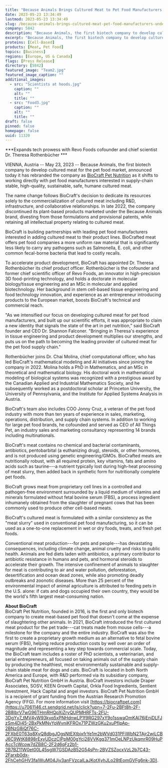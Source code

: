 ```yaml
---
title: "Because Animals Brings Cultured Meat to Pet Food Manufacturers Under New Name: BioCraft Pet Nutrition"
date: 2023-05-23 13:34:49
lastmod: 2023-05-23 13:34:49
slug: /because-animals-brings-cultured-meat-pet-food-manufacturers-under-new-name-biocraft-pet
company: 5842
description: "Because Animals, the first biotech company to develop cultured meat for the pet food market, announced today it has rebranded the company as BioCraft Pet Nutrition as it shifts to working directly with pet food manufacturers interested in supply-chain stable, high-quality, sustainable, safe, humane cultured meat."
excerpt: "Because Animals, the first biotech company to develop cultured meat for the pet food market, announced today it has rebranded the company as BioCraft Pet Nutrition as it shifts to working directly with pet food manufacturers interested in supply-chain stable, high-quality, sustainable, safe, humane cultured meat."
proteins: [Cell-Based]
products: [Meat, Pet Food]
topics: [Business]
regions: [Europe, US & Canada]
flags: [Press Release]
directory: [5842]
featured_image: "Team2.jpg"
featured_image_caption: ""
additional_images:
  - src: "Scientists at hoods.jpg"
    caption: ""
    alt: ""
    title: ""
  - src: "Food3.jpg"
    caption: ""
    alt: ""
    title: ""
draft: false
pinned: false
homepage: false
uuid: 11320
---
```

***Expands tech prowess with Revo Foods cofounder and chief scientist
Dr. Theresa Rothenbücher ***

VIENNA, Austria -- May 23, 2023 -- Because Animals, the first biotech
company to develop cultured meat for the pet food market, announced
today it has rebranded the company as [BioCraft Pet
Nutrition](https://u7061146.ct.sendgrid.net/ls/click?upn=7-2Fu-2BFt8h-2F-2B8IbrV7wG96TO3cmrcgK2OkhgI1G9SLQvk-3Df3z8_tMV4yW93kyq5xPNHdnwLP1f9RG297xY9o1sswaOmKAl76jEnjDLFJzSm4Di45-2BxPkMNvYpWvniKFROx71PZWzGKu2xuPfIpAp-2BNzG8iQf76C-2FXbE0T63q8XyQ8dbgJOgsNtEXtbixfrYe1m2bWVd031PFiWbN2TAjr2wjLCBJ6C9WtK8898rExyUDczCIPpM00gYcj28VVKgq371mOeLNPP7OFnhp-2BBlBOyefAG05toExUW2XaJWOeqSyT3nWcStd-2FF3I0oIAnCQUxY-2Bg3vAN4Qu8GFqc0upbd1CXPBJWLm13hOzG54Iq4wGHTE6zJ8j708w-2FxNcKXf87mGa3T2SeSLoG5kfymGy0mZbozNfNWA-3D)
as it shifts to working directly with pet food manufacturers interested
in supply-chain stable, high-quality, sustainable, safe, humane cultured
meat.

The name change follows BioCraft's decision to dedicate its resources
solely to the commercialization of cultured meat including R&D,
infrastructure, and collaborative relationships. In late 2022, the
company discontinued its plant-based products marketed under the Because
Animals brand, divesting from those formulations and provisional
patents, while retaining all intellectual property relating to cultured
meat.

BioCraft is building partnerships with leading pet food manufacturers
interested in adding cultured meat to their product lines. BioCrafted
meat offers pet food companies a more uniform raw material that is
significantly less likely to carry any pathogens such as Salmonella, E.
coli, and other common fecal-borne bacteria that lead to costly recalls.

To accelerate product development, BioCraft has appointed Dr. Theresa
Rothenbücher its chief product officer. Rothenbücher is the cofounder
and former chief scientific officer of Revo Foods, an innovator in
high-precision 3D food-printing technology, and holds a doctorate in
molecular biology/tissue engineering and an MSc in molecular and applied
biotechnology. Her background in stem cell-based tissue engineering and
food technology innovation, and experience as an entrepreneur
introducing products to the European market, boosts BioCraft's technical
and commercial reach.

"As we intensified our focus on developing cultured meat for pet food
manufacturers, and built up our scientific efforts, it was appropriate
to claim a new identity that signals the state of the art in pet
nutrition," said BioCraft founder and CEO Dr. Shannon Falconer.
"Bringing in Theresa's experience in tissue engineering and product
development multiplies our strengths, and puts us on the path to
becoming the leading provider of cultured meat for the pet food supply
chain." 

Rothenbücher joins Dr. Chai Molina, chief computational officer, who has
led BioCraft's mathematical modeling and AI initiatives since joining
the company in 2022. Molina holds a PhD in Mathematics, and an MSc in
theoretical and mathematical biology. His doctoral work in mathematical
modeling of biological systems was recognized with a prestigious award
by the Canadian Applied and Industrial Mathematics Society, and he
subsequently worked as a postdoctoral scholar at Princeton University,
the University of Pennsylvania, and the Institute for Applied Systems
Analysis in Austria.

BioCraft's team also includes COO Jonny Cruz, a veteran of the pet food
industry with more than ten years of experience in sales, marketing,
operations, distribution, and supply chain systems. In addition to
working for large pet food brands, he cofounded and served as CEO of All
Things Pet, an industry sales and marketing consultancy representing 14
brands including multinationals.

BioCraft's meat contains no chemical and bacterial contaminants,
antibiotics, pentobarbital (a euthanizing drug), steroids, or other
hormones, and is not produced using genetic engineering/GMOs. BioCrafted
meats are nutritionally robust, with all required protein, key vitamins,
fats and amino acids such as taurine---a nutrient typically lost during
high-heat processing of meat slurry, then added back in synthetic form
for nutritionally complete pet foods.

BioCraft grows meat from proprietary cell lines in a controlled and
pathogen-free environment surrounded by a liquid medium of vitamins and
minerals formulated without fetal bovine serum (FBS), a process
ingredient inhumanely obtained from the slaughter of pregnant cows that
has been commonly used to produce other cell-based meats.

BioCraft's cultured meat is formulated with a similar consistency as the
"meat slurry" used in conventional pet food manufacturing, so it can be
used as a one-to-one replacement in wet or dry foods, treats, and fresh
pet foods.

Conventional meat production---for pets and people---has devastating
consequences, including climate change, animal cruelty and risks to
public health. Animals are fed diets laden with antibiotics, a primary
contributor to antibiotic resistance in humans and pets, and hormonal
steroids to accelerate their growth. The intensive confinement of
animals to slaughter for meat is contributing to air and water
pollution, deforestation, desertification and ocean dead zones, while
also promoting deadly outbreaks and zoonotic diseases. More than 25
percent of the environmental impact of animal agriculture is attributed
to feeding pets in the U.S. alone: if cats and dogs occupied their own
country, they would be the world's fifth largest meat-consuming nation.

**About BioCraft**\
BioCraft Pet Nutrition, founded in 2016, is the first and only biotech
company to create meat-based pet food that doesn't come at the expense
of slaughtering other animals. In 2021, BioCraft introduced the first
cultured meat product for the pet trade---cat treats made from mouse
cells---a milestone for the company and the entire industry. BioCraft
was also the first to create a proprietary growth medium as an
alternative to fetal bovine serum (FBS), helping reduce production costs
by well over an order of magnitude and representing a key step towards
commercial scale. Today, the BioCraft team includes a roster of PhD
scientists, a veterinarian, and serial entrepreneurs, all focused on
taking animals out of the supply chain by producing the healthiest, most
environmentally sustainable and supply-chain stable meat for dogs and
cats. BioCraft is located in both North America and Europe, with R&D
performed via its subsidiary company, BioCraft Pet Nutrition GmbH in
Austria. BioCraft investors include Draper Associates, SOSV, KEEN Growth
Capital, Orkla Food Ingredients, Sentient Investment, Hack Capital and
angel investors. BioCraft Pet Nutrition GmbH is a recipient of grant
funding from the Austrian Research Promotion Agency (FFG). For more
information visit
[https://biocraftpet.com](https://u7061146.ct.sendgrid.net/ls/click?upn=7-2Fu-2BFt8h-2F-2B8IbrV7wG96THmRHQpXiZryQUPMHRFTs-2FU-3DgYy7_tMV4yW93kyq5xPNHdnwLP1f9RG297xY9o1sswaOmKAl76jEnjDLFJzSm4Di45-2BxPkMNvYpWvniKFROx71PZWzGKu2xuPfIpAp-2BNzG8iQf76C-2FXbE0T63q8XyQ8dbgJOgsNtEXtbixfrYe1m2bWVd031PFiWbN2TAjr2wjLCBJ6C9WtK8898rExyUDczCIPpM00gYcj28VVKgq371mOeLNPzUkqmrR09HuPAccTcWcow7dZB8C-2F2d6qFz2b1-2B7BZ11W0et00L45sgW7GSDAzB52G54sPn-2BVZSZocxVzL2b7C43-2Farxb0dx-2FhCehGHV3faIWuM04Jjy3anFVzcaILaJKotXyhJLo28tEomGVFg6nk-3D).
